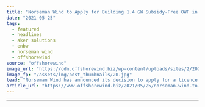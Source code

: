 ```yaml
---
title: "Norseman Wind to Apply for Building 1.4 GW Subsidy-Free OWF in Norway"
date: "2021-05-25"
tags: 
  - featured
  - headlines
  - aker solutions
  - enbw
  - norseman wind
  - offshorewind
source: "offshorewind"
image_url: "https://cdn.offshorewind.biz/wp-content/uploads/sites/2/2021/05/25133003/EnBW_illustration.jpg"
image_fp: "/assets/img/post_thumbnails/20.jpg"
lead: "Norseman Wind has announced its decision to apply for a licence to build a"
article_url: "https://www.offshorewind.biz/2021/05/25/norseman-wind-to-apply-for-building-1-4-gw-subsidy-free-owf-in-norway/"
---
```


---
